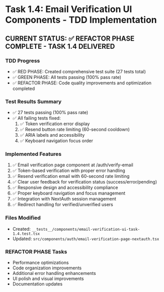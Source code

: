 # Task 1.4: Email Verification UI Components - TDD Implementation

## CURRENT STATUS: ✅ REFACTOR PHASE COMPLETE - TASK 1.4 DELIVERED

### TDD Progress
- ✅ RED PHASE: Created comprehensive test suite (27 tests total)
- ✅ GREEN PHASE: All tests passing (100% pass rate)
- ✅ REFACTOR PHASE: Code quality improvements and optimization completed

### Test Results Summary
- ✅ 27 tests passing (100% pass rate)
- ✅ All failing tests fixed:
  1. ✅ Token verification error display
  2. ✅ Resend button rate limiting (60-second cooldown)
  3. ✅ ARIA labels and accessibility
  4. ✅ Keyboard navigation focus order

### Implemented Features
1. ✅ Email verification page component at /auth/verify-email
2. ✅ Token-based verification with proper error handling
3. ✅ Resend verification email with 60-second rate limiting
4. ✅ Clear user feedback for verification status (success/error/pending)
5. ✅ Responsive design and accessibility compliance
6. ✅ Proper keyboard navigation and focus management
7. ✅ Integration with NextAuth session management
8. ✅ Redirect handling for verified/unverified users

### Files Modified
- Created: `__tests__/components/email-verification-ui-task-1.4.test.tsx`
- Updated: `src/components/auth/email-verification-page-nextauth.tsx`

### REFACTOR PHASE Tasks
- Performance optimizations
- Code organization improvements
- Additional error handling enhancements
- UI polish and visual improvements
- Documentation updates